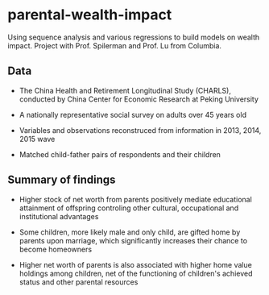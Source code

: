 # parental-wealth-impact
Using sequence analysis and various regressions to build models on wealth impact. Project with Prof. Spilerman and Prof. Lu from Columbia.

## Data
 - The China Health and Retirement Longitudinal Study (CHARLS), conducted by China Center for Economic Research at Peking University
 
 - A nationally representative social survey on adults over 45 years old
 
 - Variables and observations reconstruced from information in 2013, 2014, 2015 wave

 - Matched child-father pairs of respondents and their children
 
 ## Summary of findings
 - Higher stock of net worth from parents positively mediate educational attainment of offspring controling other cultural, occupational and institutional advantages

 - Some children, more likely male and only child, are gifted home by parents upon marriage, which significantly increases their chance to become homeowners

 - Higher net worth of parents is also associated with higher home value holdings among children, net of the functioning of children's achieved status and other parental resources
